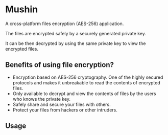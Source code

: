 # Mushin

A cross-platform files encryption (AES-256) application. 

The files are encrypted safely by a securely generated private key. 

It can be then decrypted by using the same private key to view the encrypted files.

## Benefits of using file encryption?

* Encryption based on AES-256 cryptography. One of the highly secured protocols and makes it unbreakable to read the contents of encrypted files.
* Only available to decrypt and view the contents of files by the users who knows the private key.
* Safely share and secure your files with others.
* Protect your files from hackers or other intruders.

## Usage

